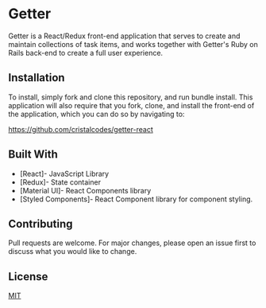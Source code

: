 # Getter

Getter is a React/Redux front-end application that serves to create and maintain collections of task items, and works together with Getter's Ruby on Rails back-end to create a full user experience.

## Installation

To install, simply fork and clone this repository, and run bundle install. This application will also require that you fork, clone, and install the front-end of the application, which you can do so by navigating to:

https://github.com/cristalcodes/getter-react


## Built With
* [React]- JavaScript Library
* [Redux]- State container
* [Material UI]- React Components library
* [Styled Components]- React Component library for component styling.

## Contributing
Pull requests are welcome. For major changes, please open an issue first to discuss what you would like to change.



## License
[MIT](https://choosealicense.com/licenses/mit/)
